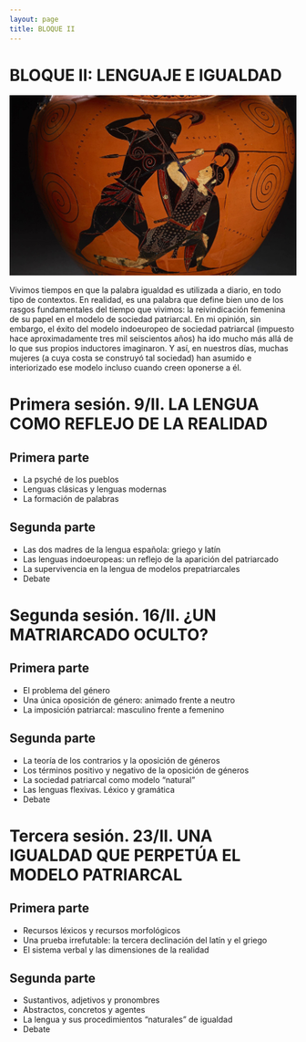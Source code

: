 ```yaml
---
layout: page
title: BLOQUE II 
---
```


BLOQUE II: LENGUAJE E IGUALDAD
==============================

![Imagen](/assets/images/B-II.jpg "Titulo")

Vivimos tiempos en que la palabra igualdad es utilizada a diario, en todo tipo de contextos. En realidad, es una palabra que define bien uno de los rasgos fundamentales del tiempo que vivimos: la reivindicación femenina de su papel en el modelo de sociedad patriarcal. En mi opinión, sin embargo, el éxito del modelo indoeuropeo de sociedad patriarcal (impuesto hace aproximadamente tres mil seiscientos años) ha ido mucho más allá de lo que sus propios inductores imaginaron. Y así, en nuestros días, muchas mujeres (a cuya costa se construyó tal sociedad) han asumido e interiorizado ese modelo incluso cuando creen oponerse a él.

# Primera sesión. 9/II. LA LENGUA COMO REFLEJO DE LA REALIDAD

## Primera parte
* La psyché de los pueblos
* Lenguas clásicas y lenguas modernas
* La formación de palabras

## Segunda parte

* Las dos madres de la lengua española: griego y latín
* Las lenguas indoeuropeas: un reflejo de la aparición del patriarcado
* La supervivencia en la lengua de modelos prepatriarcales
* Debate

# Segunda sesión. 16/II. ¿UN MATRIARCADO OCULTO?
## Primera parte
* El problema del género
* Una única oposición de género: animado frente a neutro
* La imposición patriarcal: masculino frente a femenino

## Segunda parte
* La teoría de los contrarios y la oposición de géneros
* Los términos positivo y negativo de la oposición de géneros
* La sociedad patriarcal como modelo “natural”
* Las lenguas flexivas. Léxico y gramática
* Debate

# Tercera sesión. 23/II. UNA IGUALDAD QUE PERPETÚA EL MODELO PATRIARCAL
## Primera parte
* Recursos léxicos y recursos morfológicos
* Una prueba irrefutable: la tercera declinación del latín y el griego
* El sistema verbal y las dimensiones de la realidad

## Segunda parte
* Sustantivos, adjetivos y pronombres
* Abstractos, concretos y agentes
* La lengua y sus procedimientos “naturales” de igualdad
* Debate
